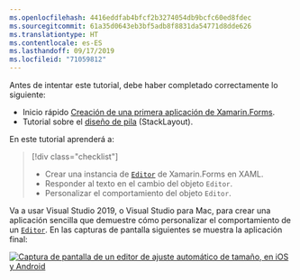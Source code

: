 ```yaml
---
ms.openlocfilehash: 4416eddfab4bfcf2b3274054db9bcfc60ed8fdec
ms.sourcegitcommit: 61a35d0643eb3bf5adb8f8831da54771d8dde626
ms.translationtype: HT
ms.contentlocale: es-ES
ms.lasthandoff: 09/17/2019
ms.locfileid: "71059812"
---
```

Antes de intentar este tutorial, debe haber completado correctamente lo siguiente:

- Inicio rápido [Creación de una primera aplicación de Xamarin.Forms](~/get-started/first-app/index.md).
- Tutorial sobre el [diseño de pila](~/get-started/tutorials/stacklayout/index.yml) (StackLayout).

En este tutorial aprenderá a:

> [!div class="checklist"]
>
> - Crear una instancia de [`Editor`](xref:Xamarin.Forms.Editor) de Xamarin.Forms en XAML.
> - Responder al texto en el cambio del objeto `Editor`.
> - Personalizar el comportamiento del objeto `Editor`.

Va a usar Visual Studio 2019, o Visual Studio para Mac, para crear una aplicación sencilla que demuestre cómo personalizar el comportamiento de un [`Editor`](xref:Xamarin.Forms.Editor). En las capturas de pantalla siguientes se muestra la aplicación final:

[![Captura de pantalla de un editor de ajuste automático de tamaño, en iOS y Android](../images/customize-behavior.png "Editor de ajuste automático de tamaño")](../images/customize-behavior-large.png#lightbox "Editor de ajuste automático de tamaño")
